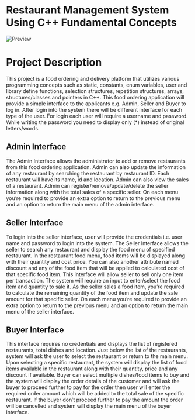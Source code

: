 # Restaurant Management System Using C++ Fundamental Concepts

![Preview](https://github.com/abishbaig/Resturant-Managment-System/assets/150265259/930ba249-eee1-4404-ad19-ad62a3c2e637)

<h1>Project Description</h1>
<p>
This project is a food ordering and delivery platform that utilizes various programming concepts such as static, constants, enum variables, user and library define functions, selection structures, repetition structures, arrays, structures/classes and pointers in C++.
This food ordering application will provide a simple interface to the applicants e.g. Admin, Seller and Buyer to log in. After login into the system there will be different interface for each type of the user. For login each user will require a username and password. While writing the password you need to display only (*) instead of original letters/words.</p>  
<h2>Admin Interface</h2>
<p>The Admin Interface allows the administrator to add or remove restaurants from this food ordering application. Admin can also update the information of any restaurant by searching the restaurant by restaurant ID. Each restaurant will have its name, id and location. Admin can also view the sales of a restaurant. Admin can register/remove/update/delete the seller information along with the total sales of a specific seller. On each menu you’re required to provide an extra option to return to the previous menu and an option to return the main menu of the admin interface.</p>
<h2>Seller Interface</h2>
<p>To login into the seller interface, user will provide the credentials i.e. user name and password to login into the system. The Seller Interface allows the seller to search any restaurant and display the food menu of specified restaurant. In the restaurant food menu, food items will be displayed along with their quantity and cost price. You can also another attribute named discount and any of the food item that will be applied to calculated cost of that specific food item. This interface will allow seller to sell only one item per transaction. The system will require an input to enter/select the food item and quantity to sale it. As the seller sales a food item, you’re required to calculate the remaining quantity of the food item and update the sale amount for that specific seller. On each menu you’re required to provide an extra option to return to the previous menu and an option to return the main menu of the seller interface.</p> 
<h2>Buyer Interface</h2>
<p>This interface requires no credentials and displays the list of registered restaurants, total dishes and location. Just below the list of the restaurants, system will ask the user to select the restaurant or return to the main menu. Upon selecting a specific restaurant, the system will display the list of food items available in the restaurant along with their quantity, price and any discount if available. Buyer can select multiple dishes/food items to buy and the system will display the order details of the customer and will ask the buyer to proceed further to pay for the order then user will enter the required order amount which will be added to the total sale of the specific restaurant. If the buyer don’t proceed further to pay the amount the order will be cancelled and system will display the main menu of the buyer interface.</p> 
